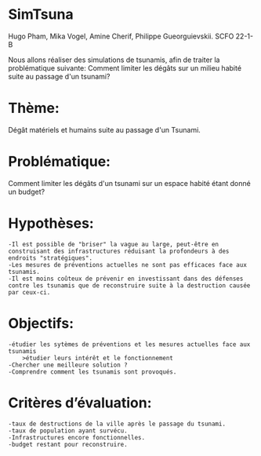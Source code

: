 # SimTsuna
Hugo Pham, Mika Vogel, Amine Cherif, Philippe Gueorguievskii. 
SCFO 22-1-B

Nous allons réaliser des simulations de tsunamis, afin de traiter la problématique suivante: 
  Comment limiter les dégâts sur un milieu habité suite au passage d'un tsunami?



# Thème: 
Dégât matériels et humains suite au passage d'un Tsunami. 

# Problématique: 
Comment limiter les dégâts d'un tsunami sur un espace habité étant donné un budget? 


# Hypothèses: 
	-Il est possible de "briser" la vague au large, peut-être en construisant des infrastructures réduisant la profondeurs à des endroits "stratégiques".	 
	-Les mesures de préventions actuelles ne sont pas efficaces face aux tsunamis.
	-Il est moins coûteux de prévenir en investissant dans des défenses contre les tsunamis que de reconstruire suite à la destruction causée par ceux-ci.


# Objectifs:
	-étudier les sytèmes de préventions et les mesures actuelles face aux tsunamis
	    >étudier leurs intérêt et le fonctionnement
	-Chercher une meilleure solution ? 
	-Comprendre comment les tsunamis sont provoqués.


# Critères d’évaluation:
	-taux de destructions de la ville après le passage du tsunami.
	-taux de population ayant survécu. 
	-Infrastructures encore fonctionnelles.
  	-budget restant pour reconstruire.
	
